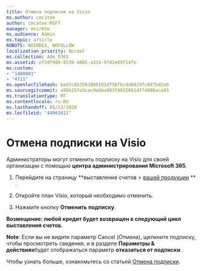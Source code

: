 ```yaml
---
title: Отмена подписки на Visio
ms.author: cmcatee
author: cmcatee-MSFT
manager: mnirkhe
ms.audience: Admin
ms.topic: article
ROBOTS: NOINDEX, NOFOLLOW
localization_priority: Normal
ms.collection: Adm_O365
ms.assetid: ef2df989-8539-48b5-a324-97d2e09f14fe
ms.custom:
- "1400001"
- "4721"
ms.openlocfilehash: bad7c8b3503800101d758fbcdd0429fc097bd2a0
ms.sourcegitcommit: a98b25fa3cac9ebba983f4932881d774880aca93
ms.translationtype: MT
ms.contentlocale: ru-RU
ms.lasthandoff: 05/13/2020
ms.locfileid: "44061611"
---
```

# <a name="cancel-visio-subscription"></a>Отмена подписки на Visio

Администраторы могут отменить подписку на Visio для своей организации с помощью **центра администрирования Microsoft 365**.

1. Перейдите на страницу **выставление счетов > [вашей продукции](https://go.microsoft.com/fwlink/p/?linkid=842054) ** .

2. Откройте план Visio, который необходимо отменить.

3. Нажмите кнопку **Отменить подписку**.

**Возмещение: любой кредит будет возвращен в следующий цикл выставления счетов.**

**Note**: Если вы не видите параметр Cancel (Отмена), щелкните подписку, чтобы просмотреть сведения, и в разделе **Параметры & действиях**будет отображаться параметр **отказаться от подписки** .

Чтобы узнать больше, ознакомьтесь со статьей [Отмена подписки](https://docs.microsoft.com/microsoft-365/commerce/subscriptions/cancel-your-subscription).
